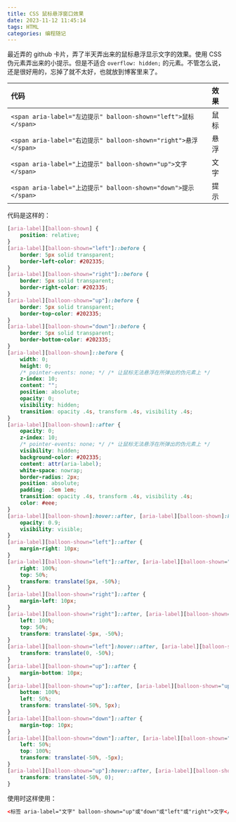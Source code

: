 ```yaml
---
title: CSS 鼠标悬浮窗口效果
date: 2023-11-12 11:45:14
tags: HTML
categories: 编程随记
---
```


最近弄的 github 卡片，弄了半天弄出来的鼠标悬浮显示文字的效果。使用 CSS 伪元素弄出来的小提示。但是不适合 `overflow: hidden;` 的元素。不管怎么说，还是很好用的，忘掉了就不太好，也就放到博客里来了。

<!--more-->

| 代码 | 效果 |
| :--- | :--- |
| `<span aria-label="左边提示" balloon-shown="left">鼠标</span>` | <span aria-label="左边提示" balloon-shown="left">鼠标</span> |
| `<span aria-label="右边提示" balloon-shown="right">悬浮</span>` | <span aria-label="右边提示" balloon-shown="right">悬浮</span> |
| `<span aria-label="上边提示" balloon-shown="up">文字</span>` | <span aria-label="上边提示" balloon-shown="up">文字</span> |
| `<span aria-label="上边提示" balloon-shown="down">提示</span>` | <span aria-label="下边提示" balloon-shown="down">提示</span> |

代码是这样的：
```css
[aria-label][balloon-shown] {
    position: relative;
}
[aria-label][balloon-shown="left"]::before {
    border: 5px solid transparent;
    border-left-color: #202335;
}
[aria-label][balloon-shown="right"]::before {
    border: 5px solid transparent;
    border-right-color: #202335;
}
[aria-label][balloon-shown="up"]::before {
    border: 5px solid transparent;
    border-top-color: #202335;
}
[aria-label][balloon-shown="down"]::before {
    border: 5px solid transparent;
    border-bottom-color: #202335;
}
[aria-label][balloon-shown]::before {
    width: 0;
    height: 0;
    /* pointer-events: none; */ /* 让鼠标无法悬浮在所弹出的伪元素上 */
    z-index: 10;
    content: "";
    position: absolute;
    opacity: 0;
    visibility: hidden;
    transition: opacity .4s, transform .4s, visibility .4s;
}
[aria-label][balloon-shown]::after {
    opacity: 0;
    z-index: 10;
    /* pointer-events: none; */ /* 让鼠标无法悬浮在所弹出的伪元素上 */
    visibility: hidden;
    background-color: #202335;
    content: attr(aria-label);
    white-space: nowrap;
    border-radius: 2px;
    position: absolute;
    padding: .5em 1em;
    transition: opacity .4s, transform .4s, visibility .4s;
    color: #eee;
}
[aria-label][balloon-shown]:hover::after, [aria-label][balloon-shown]:hover::before {
    opacity: 0.9;
    visibility: visible;
}
[aria-label][balloon-shown="left"]::after {
    margin-right: 10px;
}
[aria-label][balloon-shown="left"]::after, [aria-label][balloon-shown="left"]::before {
    right: 100%;
    top: 50%;
    transform: translate(5px, -50%);
}
[aria-label][balloon-shown="right"]::after {
    margin-left: 10px;
}
[aria-label][balloon-shown="right"]::after, [aria-label][balloon-shown="right"]::before {
    left: 100%;
    top: 50%;
    transform: translate(-5px, -50%);
}
[aria-label][balloon-shown="left"]:hover::after, [aria-label][balloon-shown="left"]:hover::before, [aria-label][balloon-shown="right"]:hover::after, [aria-label][balloon-shown="right"]:hover::before {
    transform: translate(0, -50%);
}
[aria-label][balloon-shown="up"]::after {
    margin-bottom: 10px;
}
[aria-label][balloon-shown="up"]::after, [aria-label][balloon-shown="up"]::before {
    bottom: 100%;
    left: 50%;
    transform: translate(-50%, 5px);
}
[aria-label][balloon-shown="down"]::after {
    margin-top: 10px;
}
[aria-label][balloon-shown="down"]::after, [aria-label][balloon-shown="down"]::before {
    left: 50%;
    top: 100%;
    transform: translate(-50%, -5px);
}
[aria-label][balloon-shown="up"]:hover::after, [aria-label][balloon-shown="up"]:hover::before, [aria-label][balloon-shown="down"]:hover::after, [aria-label][balloon-shown="down"]:hover::before {
    transform: translate(-50%, 0);
}
```

使用时这样使用：
```html
<标签 aria-label="文字" balloon-shown="up"或"down"或"left"或"right">文字</标签>
```

